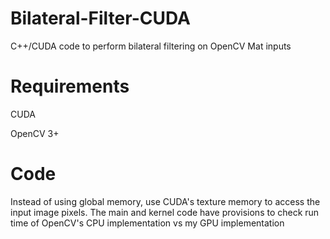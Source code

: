 # Bilateral-Filter-CUDA
C++/CUDA code to perform bilateral filtering on OpenCV Mat inputs

# Requirements
CUDA

OpenCV 3+

# Code
Instead of using global memory, use CUDA's texture memory to access the input image pixels. The main and kernel code have provisions
to check run time of OpenCV's CPU implementation vs my GPU implementation
